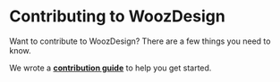 # Contributing to WoozDesign

Want to contribute to WoozDesign? There are a few things you need to know.

We wrote a **[contribution guide](https://woozdesign.com/docs/react/contributing)** to help you get started.
